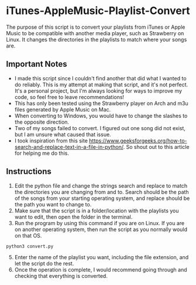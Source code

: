 # iTunes-AppleMusic-Playlist-Convert
The purpose of this script is to convert your playlists from iTunes or Apple Music to be compatible with another media player, such as Strawberry on Linux. It changes the directories in the playlists to match where your songs are.

## Important Notes
- I made this script since I couldn't find another that did what I wanted to do reliably. This is my attempt at making that script, and it's not perfect. It's a personal project, but I'm always looking for ways to improve my code, so feel free to leave recommendations!
- This has only been tested using the Strawberry player on Arch and m3u files generated by Apple Music on Mac.
- When converting to Windows, you would have to change the slashes to the opposite direction.
- Two of my songs failed to convert. I figured out one song did not exist, but I am unsure what caused that issue.
- I took inspiration from this site https://www.geeksforgeeks.org/how-to-search-and-replace-text-in-a-file-in-python/. So shout out to this article for helping me do this.

## Instructions
1. Edit the python file and change the strings search and replace to match the directories you are changing from and to. Search should be the path of the songs from your starting operating system, and replace should be the path you want to change to.
2. Make sure that the script is in a folder/location with the playlists you want to edit, then open the folder in the terminal.
3. Run the program by using this command if you are on Linux. If you are on another operating system, then run the script as you normally would on that OS.
```
python3 convert.py 
```
5. Enter the name of the playlist you want, including the file extension, and let the script do the rest.
6. Once the operation is complete, I would recommend going through and checking that everything is converted.

